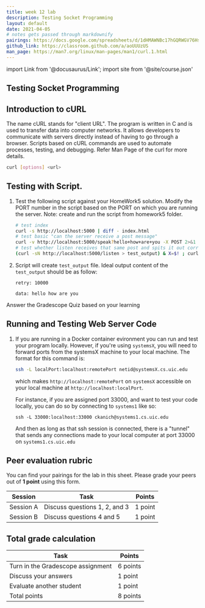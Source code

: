```yaml
---
title: week 12 lab
description: Testing Socket Programming
layout: default
date: 2021-04-05
# notes gets passed through markdownify
pairings: https://docs.google.com/spreadsheets/d/1dHMAWNBc17hGQRWGV76Hs1y-r1a-P9FZcZ2MuA_ClAg 
github_link: https://classroom.github.com/a/aoUUUzUS
man_page: https://man7.org/linux/man-pages/man1/curl.1.html
---
```

import Link from '@docusaurus/Link';
import site from '@site/course.json'

## Testing Socket Programming 

## Introduction to cURL 

The name cURL stands for "client URL".
The program is written in C and is used to transfer data into computer networks.
It allows developers to communicate with servers directly instead of having to go through a browser. 
Scripts based on cURL commands are used to automate processes, testing, and debugging. 
Refer Man Page of the <Link to={frontMatter.man_page}>curl</Link> for more details.
```bash
curl [options] <url>
```

## Testing with Script.

1.  Test the following script against your <Link to={frontMatter.github_link}>HomeWork5</Link> solution.
    Modify the PORT number in the script based on the PORT on which you are running the server.
    Note: create and run the script from homework5 folder.

    ```bash
    # test index
    curl -s http://localhost:5000 | diff - index.html
    # test basic "can the server receive a post message"
    curl -v http://localhost:5000/speak?hello+how+are+you -X POST 2>&1 | grep "HTTP/1.1 200 OK"
    # test whether listen receives that same post and spits it out correctly
    (curl -sN http://localhost:5000/listen > test_output) & X=$! ; curl -X POST http://localhost:5000/speak?hello+how+are+you ; sleep 3 ; kill $X
    ```

2.  Script will create `test_output` file. Ideal output content of the `test_output` should be as follow:

    ```    
    retry: 10000
    
    data: hello how are you 

    ```

Answer the Gradescope Quiz based on your learning

## Running and Testing Web Server Code 

1.  If you are running in a Docker container evironment you can run and test
    your program locally. However, if you're using `systemsX`, you will need to
    forward ports from the systemsX machine to your local machine. The format
    for this command is:

    ```bash
    ssh -L localPort:localhost:remotePort netid@systemsX.cs.uic.edu
    ```
    which makes `http://localhost:remotePort` on `systemsX` accessible on your local machine at `http://localhost:localPort`.

    For instance, if you are assigned port 33000, and want to test your code
    locally, you can do so by connecting to `systems1` like so:

    ```
    ssh -L 33000:localhost:33000 ckanich@systems1.cs.uic.edu
    ```

    And then as long as that ssh session is connected, there is a "tunnel" that sends any connections made to your local computer at port 33000 on `systems1.cs.uic.edu`

## Peer evaluation rubric

You can find your pairings for the lab in <Link to={frontMatter.pairings}>this sheet</Link>. Please grade your peers out of **1 point** using <Link to={site.eval_link}>this form</Link>.

| Session | Task | Points |
|---|---|---|
| Session A | Discuss questions 1, 2, and 3 | 1 point |
| Session B | Discuss questions 4 and 5 | 1 point |


## Total grade calculation

| Task | Points |
|---|---|
| Turn in the Gradescope assignment | 6 points |
| Discuss your answers | 1 point |
| Evaluate another student | 1 point |
| Total points | 8 points |
